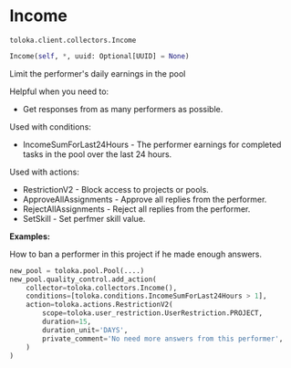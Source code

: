# Income
`toloka.client.collectors.Income`

```python
Income(self, *, uuid: Optional[UUID] = None)
```

Limit the performer's daily earnings in the pool


Helpful when you need to:
- Get responses from as many performers as possible.

Used with conditions:
* IncomeSumForLast24Hours - The performer earnings for completed tasks in the pool over the last 24 hours.

Used with actions:
* RestrictionV2 - Block access to projects or pools.
* ApproveAllAssignments - Approve all replies from the performer.
* RejectAllAssignments - Reject all replies from the performer.
* SetSkill - Set perfmer skill value.


**Examples:**

How to ban a performer in this project if he made enough answers.

```python
new_pool = toloka.pool.Pool(....)
new_pool.quality_control.add_action(
    collector=toloka.collectors.Income(),
    conditions=[toloka.conditions.IncomeSumForLast24Hours > 1],
    action=toloka.actions.RestrictionV2(
        scope=toloka.user_restriction.UserRestriction.PROJECT,
        duration=15,
        duration_unit='DAYS',
        private_comment='No need more answers from this performer',
    )
)
```
